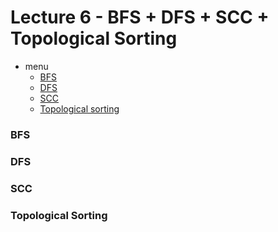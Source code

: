 # Lecture 6 - BFS + DFS + SCC + Topological Sorting

- menu
  - [BFS](#BFS)
  - [DFS](#DFS)
  - [SCC](#SCC)
  - [Topological sorting](#Topological_Sorting)

### BFS



### DFS



### SCC



### Topological Sorting

